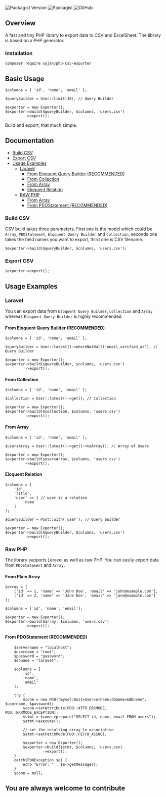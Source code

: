 ![Packagist Version](https://img.shields.io/packagist/v/sujan/php-csv-exporter)
![Packagist](https://img.shields.io/packagist/dt/sujan/php-csv-exporter?color=green)
![GitHub](https://img.shields.io/github/license/sujancse/php-csv-exporter?color=yellow)

## Overview
A fast and tiny PHP library to export data to CSV and ExcelSheet. The library is based on a PHP generator.

### Installation
```$xslt
composer require sujan/php-csv-exporter
```

## Basic Usage
```$xslt
$columns = [ 'id', 'name', 'email' ];

$queryBuilder = User::limit(10); // Query Builder

$exporter = new Exporter();
$exporter->build($queryBuilder, $columns, 'users.csv')
         ->export();
```

Build and export, that much simple.

## Documentation

 - [Build CSV](#build-csv)
 - [Export CSV](#export-csv)
 - [Usage Examples](#usage-examples)
    - [Laravel](#laravel) 
        - [From Eloquent Query Builder (RECOMMENDED)](#from-eloquent-query-builder-recommended) 
        - [From Collection](#from-collection) 
        - [From Array](#from-array) 
        - [Eloquent Relation](#eloquent-relation) 
    - [RAW PHP](#raw-php) 
        - [From Array](#from-plain-array) 
        - [From PDOStatement (RECOMMENDED)](#from-pdostatement-recommended)

### Build CSV
CSV build takes three parameters. First one is the model which could be `Array`, `PDOStatement`, `Eloquent Query Builder` and 
`Collection`, seconds one takes the field names you want to export, third one is CSV filename.

```$xslt
$exporter->build($queryBuilder, $columns, 'users.csv');
```

### Export CSV
```$xslt
$exporter->export();
```

## Usage Examples
### Laravel 
You can export data from `Eloquent Query Builder`, `Collection` and `Array` whereas `Eloquent Query Builder` is highly recommended.
#### From Eloquent Query Builder (RECOMMENDED)
```$xslt
$columns = [ 'id', 'name', 'email' ];

$queryBuilder = User::latest()->whereNotNull('email_verified_at'); // Query Builder

$exporter = new Exporter();
$exporter->build($queryBuilder, $columns, 'users.csv')
         ->export();
```

#### From Collection
```$xslt
$columns = [ 'id', 'name', 'email' ];

$collection = User::latest()->get(); // Collection

$exporter = new Exporter();
$exporter->build($collection, $columns, 'users.csv')
         ->export();
```

#### From Array
```$xslt
$columns = [ 'id', 'name', 'email' ];

$usersArray = User::latest()->get()->toArray(); // Array of Users

$exporter = new Exporter();
$exporter->build($usersArray, $columns, 'users.csv')
         ->export();
```

#### Eloquent Relation
```$xslt
$columns = [
    'id',
    'title',
    'user' => [ // user is a relation
        'name'
    ]
];

$queryBuilder = Post::with('user'); // Query builder

$exporter = new Exporter();
$exporter->build($queryBuilder, $columns, 'users.csv')
         ->export();
```

### Raw PHP
The library supports Laravel as well as raw PHP. You can easily export data from `PDOStatement` and `Array`.

#### From Plain Array
```$xslt
$array = [
    ['id' => 1, 'name' => 'John Doe', 'email' => 'john@example.com'],
    ['id' => 2, 'name' => 'Jane Doe', 'email' => 'jane@example.com']
];

$columns = ['id', 'name', 'email'];

$exporter = new Exporter();
$exporter->build($array, $columns, 'users.csv')
         ->export();
```

#### From PDOStatement (RECOMMENDED)
```$xslt
    $servername = "localhost";
    $username = "root";
    $password = "password";
    $dbname = "laravel";

    $columns = [
        'id',
        'name',
        'email'
    ];

    try {
        $conn = new PDO("mysql:host=$servername;dbname=$dbname", $username, $password);
        $conn->setAttribute(PDO::ATTR_ERRMODE, PDO::ERRMODE_EXCEPTION);
        $stmt = $conn->prepare("SELECT id, name, email FROM users");
        $stmt->execute();

        // set the resulting array to associative
        $stmt->setFetchMode(PDO::FETCH_ASSOC);

        $exporter = new Exporter();
        $exporter->build($stmt, $columns, 'users.csv)
                 ->export();
    }
    catch(PDOException $e) {
        echo "Error: " . $e->getMessage();
    }
    $conn = null;
```

## You are always welcome to contribute
